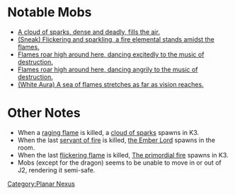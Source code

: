 # Notable Mobs

-   [A cloud of sparks, dense and deadly, fills the
    air.](A_cloud_of_sparks.md "wikilink")
-   [(Sneak) Flickering and sparkling, a fire elemental stands amidst
    the flames.](A_servant_of_fire.md "wikilink")
-   [Flames roar high around here, dancing excitedly to the music of
    destruction.](Some_flickering_flames.md "wikilink")
-   [Flames roar high around here, dancing angrily to the music of
    destruction.](Some_raging_flames.md "wikilink")
-   [(White Aura) A sea of flames stretches as far as vision
    reaches.](The_primordial_fire.md "wikilink")

# Other Notes

-   When a [raging flame](Some_raging_flames.md "wikilink") is killed, a
    [cloud of sparks](A_cloud_of_sparks.md "wikilink") spawns in K3.
-   When the last [servant of fire](A_servant_of_fire.md "wikilink") is
    killed, [the Ember Lord](the_Ember_Lord "wikilink") spawns in the
    room.
-   When the last [flickering
    flame](Some_flickering_flames.md "wikilink") is killed, [The
    primordial fire](The_primordial_fire "wikilink") spawns in K3.
-   Mobs (except for the dragon) seems to be unable to move in or out of
    J2, rendering it semi-safe.

[Category:Planar Nexus](Category:Planar_Nexus "wikilink")
